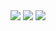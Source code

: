 <img src="https://kekse.biz/php/count.php?draw&override=github:v4&text=v4&size=256px" />


<img src="https://mirror.kekse.biz/noto-emoji-animation/emoji.php?tag=face-in-clouds&type=webp" />

<img src="https://mirror.kekse.biz/noto-emoji-animation/emoji.php?tag=plant&type=webp" />

